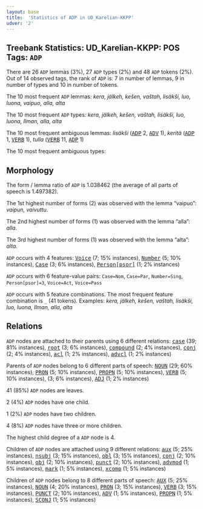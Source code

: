 ```yaml
---
layout: base
title:  'Statistics of ADP in UD_Karelian-KKPP'
udver: '2'
---
```


## Treebank Statistics: UD_Karelian-KKPP: POS Tags: `ADP`

There are 26 `ADP` lemmas (3%), 27 `ADP` types (2%) and 48 `ADP` tokens (2%).
Out of 14 observed tags, the rank of `ADP` is: 7 in number of lemmas, 9 in number of types and 10 in number of tokens.

The 10 most frequent `ADP` lemmas: <em>kera, jälkeh, kešen, vaštah, lisäkši, luo, luona, vaipuo, alla, alta</em>

The 10 most frequent `ADP` types:  <em>kera, jälkeh, kešen, vaštah, lisäkši, luo, luona, Ilman, alla, alta</em>

The 10 most frequent ambiguous lemmas: <em>lisäkši</em> (<tt><a href="krl_kkpp-pos-ADP.html">ADP</a></tt> 2, <tt><a href="krl_kkpp-pos-ADV.html">ADV</a></tt> 1), <em>keritä</em> (<tt><a href="krl_kkpp-pos-ADP.html">ADP</a></tt> 1, <tt><a href="krl_kkpp-pos-VERB.html">VERB</a></tt> 1), <em>tulla</em> (<tt><a href="krl_kkpp-pos-VERB.html">VERB</a></tt> 11, <tt><a href="krl_kkpp-pos-ADP.html">ADP</a></tt> 1)

The 10 most frequent ambiguous types:  



## Morphology

The form / lemma ratio of `ADP` is 1.038462 (the average of all parts of speech is 1.497382).

The 1st highest number of forms (2) was observed with the lemma “vaipuo”: <em>vaipun, vaivuttu</em>.

The 2nd highest number of forms (1) was observed with the lemma “alla”: <em>alla</em>.

The 3rd highest number of forms (1) was observed with the lemma “alta”: <em>alta</em>.

`ADP` occurs with 4 features: <tt><a href="krl_kkpp-feat-Voice.html">Voice</a></tt> (7; 15% instances), <tt><a href="krl_kkpp-feat-Number.html">Number</a></tt> (5; 10% instances), <tt><a href="krl_kkpp-feat-Case.html">Case</a></tt> (3; 6% instances), <tt><a href="krl_kkpp-feat-Person-psor.html">Person[psor]</a></tt> (1; 2% instances)

`ADP` occurs with 6 feature-value pairs: `Case=Nom`, `Case=Par`, `Number=Sing`, `Person[psor]=3`, `Voice=Act`, `Voice=Pass`

`ADP` occurs with 5 feature combinations.
The most frequent feature combination is `_` (41 tokens).
Examples: <em>kera, jälkeh, kešen, vaštah, lisäkši, luo, luona, Ilman, alla, alta</em>


## Relations

`ADP` nodes are attached to their parents using 6 different relations: <tt><a href="krl_kkpp-dep-case.html">case</a></tt> (39; 81% instances), <tt><a href="krl_kkpp-dep-root.html">root</a></tt> (3; 6% instances), <tt><a href="krl_kkpp-dep-compound.html">compound</a></tt> (2; 4% instances), <tt><a href="krl_kkpp-dep-conj.html">conj</a></tt> (2; 4% instances), <tt><a href="krl_kkpp-dep-acl.html">acl</a></tt> (1; 2% instances), <tt><a href="krl_kkpp-dep-advcl.html">advcl</a></tt> (1; 2% instances)

Parents of `ADP` nodes belong to 6 different parts of speech: <tt><a href="krl_kkpp-pos-NOUN.html">NOUN</a></tt> (29; 60% instances), <tt><a href="krl_kkpp-pos-PRON.html">PRON</a></tt> (5; 10% instances), <tt><a href="krl_kkpp-pos-PROPN.html">PROPN</a></tt> (5; 10% instances), <tt><a href="krl_kkpp-pos-VERB.html">VERB</a></tt> (5; 10% instances),  (3; 6% instances), <tt><a href="krl_kkpp-pos-ADJ.html">ADJ</a></tt> (1; 2% instances)

41 (85%) `ADP` nodes are leaves.

2 (4%) `ADP` nodes have one child.

1 (2%) `ADP` nodes have two children.

4 (8%) `ADP` nodes have three or more children.

The highest child degree of a `ADP` node is 4.

Children of `ADP` nodes are attached using 9 different relations: <tt><a href="krl_kkpp-dep-aux.html">aux</a></tt> (5; 25% instances), <tt><a href="krl_kkpp-dep-nsubj.html">nsubj</a></tt> (3; 15% instances), <tt><a href="krl_kkpp-dep-obl.html">obl</a></tt> (3; 15% instances), <tt><a href="krl_kkpp-dep-conj.html">conj</a></tt> (2; 10% instances), <tt><a href="krl_kkpp-dep-obj.html">obj</a></tt> (2; 10% instances), <tt><a href="krl_kkpp-dep-punct.html">punct</a></tt> (2; 10% instances), <tt><a href="krl_kkpp-dep-advmod.html">advmod</a></tt> (1; 5% instances), <tt><a href="krl_kkpp-dep-mark.html">mark</a></tt> (1; 5% instances), <tt><a href="krl_kkpp-dep-xcomp.html">xcomp</a></tt> (1; 5% instances)

Children of `ADP` nodes belong to 8 different parts of speech: <tt><a href="krl_kkpp-pos-AUX.html">AUX</a></tt> (5; 25% instances), <tt><a href="krl_kkpp-pos-NOUN.html">NOUN</a></tt> (4; 20% instances), <tt><a href="krl_kkpp-pos-PRON.html">PRON</a></tt> (3; 15% instances), <tt><a href="krl_kkpp-pos-VERB.html">VERB</a></tt> (3; 15% instances), <tt><a href="krl_kkpp-pos-PUNCT.html">PUNCT</a></tt> (2; 10% instances), <tt><a href="krl_kkpp-pos-ADV.html">ADV</a></tt> (1; 5% instances), <tt><a href="krl_kkpp-pos-PROPN.html">PROPN</a></tt> (1; 5% instances), <tt><a href="krl_kkpp-pos-SCONJ.html">SCONJ</a></tt> (1; 5% instances)

